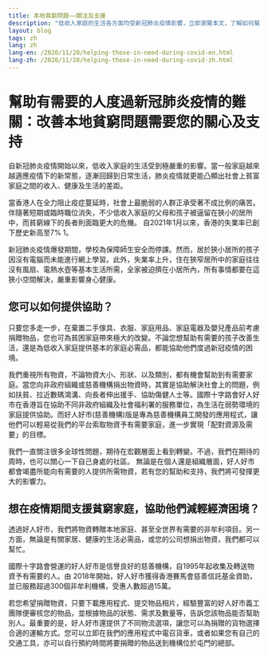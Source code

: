 ```yaml
---
title: 本地貧窮問題——關注及支援
description: "低收入家庭的生活各方面均受新冠肺炎疫情影響，立即瀏覽本文，了解如何幫助他們！"
layout: blog
tags: zh
lang: zh
lang-en: /2020/11/28/helping-those-in-need-during-covid-en.html
lang-zh: /2020/11/28/helping-those-in-need-during-covid-zh.html
---
```


# 幫助有需要的人度過新冠肺炎疫情的難關：改善本地貧窮問題需要您的關心及支持

自新冠肺炎疫情開始以來，低收入家庭的生活受到極嚴重的影響。當一般家庭越來越適應疫情下的新常態，逐漸回歸到日常生活，肺炎疫情就更能凸顯出社會上貧富家庭之間的收入、健康及生活的差距。

當香港人在全力阻止疫症蔓延時，社會上最脆弱的人群正承受著不成比例的痛苦。伴隨著短期或臨時職位消失，不少低收入家庭的父母和孩子被逼留在狹小的居所中，而貧窮線下的長者則面臨更大的危機。 自2021年1月以來，香港的失業率已創下歷史新高至7% 1。

新冠肺炎疫情爆發期間，學校為保障師生安全而停課。然而，居於狹小居所的孩子因沒有電腦而未能進行網上學習。此外，失業率上升，住在狹窄居所中的家庭往往沒有風扇、電熱水壺等基本生活所需，全家被迫擠在小居所內，所有事情都要在這狹小空間解決，嚴重影響身心健康。

## 您可以如何提供協助？

只要您多走一步，在棄置二手傢具、衣服、家庭用品、家庭電器及嬰兒產品前考慮捐贈物品，您也可為貧困家庭帶來極大的改變。不論您想幫助有需要的孩子改善生活，還是為低收入家庭提供基本的家庭必需品，都能協助他們度過新冠疫情的困境。

我們重視所有物資，不論物資大小、形狀、以及類別，都有機會幫助到有需要家庭。當您向非政府組織或慈善機構捐出物資時，其實是協助解決社會上的問題，例如扶貧、拉近數碼鴻溝、向長者伸出援手、協助傷健人士等。國際十字路會好人好市在香港旨在協助不同非政府組織及社會福利署的服務單位，為生活在弱勢環境的家庭提供協助。而好人好市(慈善機構)版是專為慈善機構員工開發的應用程式，讓他們可以輕易從我們的平台索取物資予有需要家庭，進一步實現「配對資源及需要」的目標。

我們一直關注很多全球性問題，期待在宏觀層面上看到轉變。不過，我們在期待的周時，也可以關心一下自己身處的社區。 無論是在個人還是組織層面，好人好市都會竭盡所能向有需要的人提供所需物資，若有您的幫助和支持，我們將可發揮更大的影響力。

## 想在疫情期間支援貧窮家庭，協助他們減輕經濟困境？

透過好人好市，我們將物資轉贈本地家庭、甚至全世界有需要的非牟利項目。另一方面，無論是有關家居、健康的生活必需品，或您的公司想捐出物資，我們都可以幫忙。

國際十字路會營運的好人好市是信譽良好的慈善機構，自1995年起收集及轉送物資予有需要的人。由 2018年開始，好人好市獲得香港賽馬會慈善信託基金資助，並已服務超過300個非牟利機構，受惠人數超過15萬。

若您希望捐贈物資，只要下載應用程式、提交物品相片，經驗豐富的好人好市義工團隊便審核您的物品，並根據物品的狀態、需求及數量等，告訴您該物品能否幫助別人。最重要的是，好人好市還提供了不同物流選項，讓您可以為捐贈的貨物選擇合適的運輸方式。您可以立即在我們的應用程式中電召貨車，或者如果您有自己的交通工具，亦可以自行預約時間將要捐贈的物品送到機構位於屯門的總部。
